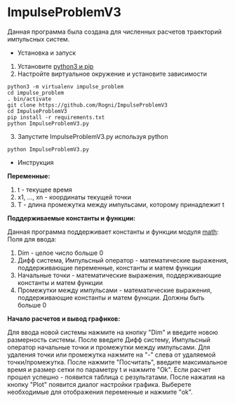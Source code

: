ImpulseProblemV3
================
Данная программа была создана для численных расчетов траекторий импульсных систем. 
        
* Установка и запуск

1) Установите [python3 и pip](https://www.python.org/downloads/)
2) Настройте виртуальное окружение и установите зависимости
```
python3 -m virtualenv impulse_problem
cd impulse_problem
. bin/activate
git clone https://github.com/Rogni/ImpulseProblemV3
cd ImpulseProblemV3
pip install -r requirements.txt
python ImpulseProblemV3.py
```

3) Запустите ImpulseProblemV3.py используя python
```
python ImpulseProblemV3.py
```

* Инструкция

**Переменные:**

1) t - текущее время
2) x1, ..., xn - координаты текущей точки
3) T - длина промежутка между импульсами, которому принадлежит t

**Поддерживаемые константы и функции:**

Данная программа поддерживает константы и функции модуля [math](https://docs.python.org/3/library/math.html): 
Поля для ввода:
1) Dim - целое число больше 0
2) Дифф система, Импульсный оператор - математические выражения, поддерживающие переменные, константы и матем функции <br>
3) Начальные точки - математические выражения, поддерживающие константы и матем функции <br>
4) Промежутки между импульсами - математические выражения, поддерживающие константы и матем функции. Должны быть больше 0 
                
**Начало расчетов и вывод графиков:**

Для ввода новой системы нажмите на кнопку "Dim" и введите новою размерность системы. После введите Дифф систему, Импульсный оператор
начальные точки и промежутки между импульсами. Для удаления точки или промежутка нажмите на "-" слева от удаляемой точки/промежутка. 
После нажмите "Посчитать", введите максимальное время и размер сетки по параметру t и нажмите "Ok".
Если расчет прошел успешно - появится таблица с результатами. После нажатия на кнопку "Plot" появится диалог настройки графика. 
Выберете необходимые для отображения переменные и нажмите "ok".
